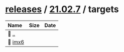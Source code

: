 ---
---

# [releases](/releases/) / [21.02.7](/releases/21.02.7/) / targets


| Name | Size | Date |
|:---|---:|---|
| 📁 [..](../) | | |
| 📁 [imx6](imx6) | | |

